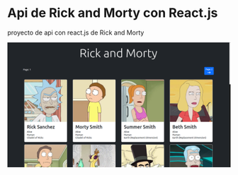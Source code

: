 # Api de Rick and Morty con React.js

proyecto de api con react.js de Rick and Morty


![app-rick-and-morty](/public/rick-and-morty.png)
